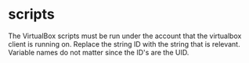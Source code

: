 # scripts
The VirtualBox scripts must be run under the account that the virtualbox client is running on.
Replace the string ID with the string that is relevant. Variable names do not matter since the ID's are the UID.
